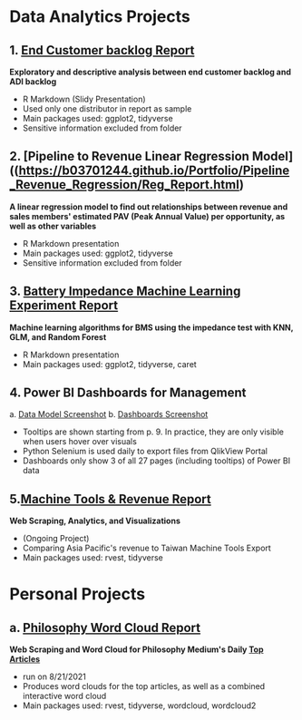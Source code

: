# Data Analytics Projects

## 1. [End Customer backlog Report](https://b03701244.github.io/Portfolio//End_Customer_Backlog//MORRIHAN_2021-08-21.html)
**Exploratory and descriptive analysis between end customer backlog and ADI backlog**
* R Markdown (Slidy Presentation)
* Used only one distributor in report as sample
* Main packages used: ggplot2, tidyverse
* Sensitive information excluded from folder

## 2. [Pipeline to Revenue Linear Regression Model]((https://b03701244.github.io/Portfolio/Pipeline_Revenue_Regression/Reg_Report.html)
**A linear regression model to find out relationships between revenue and sales members' estimated PAV (Peak Annual Value) per opportunity, as well as other variables**
* R Markdown presentation
* Main packages used: ggplot2, tidyverse
* Sensitive information excluded from folder

## 3. [Battery Impedance Machine Learning Experiment Report](ML/Battery_Models.pdf "ML PDF")
**Machine learning algorithms for BMS using the impedance test with KNN, GLM, and Random Forest**
* R Markdown presentation
* Main packages used: ggplot2, tidyverse, caret

## 4. Power BI Dashboards for Management
a.  [Data Model Screenshot](PowerBI_Management/Data_Model.png "DM Png")
b. [Dashboards Screenshot](https://github.com/b03701244/Portfolio/raw/main/PowerBI_Management/PowerBI_Management.pdf "PBI PDF")
* Tooltips are shown starting from p. 9. In practice, they are only visible when users hover over visuals
* Python Selenium is used daily to export files from QlikView Portal
* Dashboards only show 3 of all 27 pages (including tooltips) of Power BI data

## 5.[Machine Tools & Revenue Report](https://b03701244.github.io/Portfolio/Benchmark/Report.html)
**Web Scraping, Analytics, and Visualizations**
* (Ongoing Project)
* Comparing Asia Pacific's revenue to Taiwan Machine Tools Export
* Main packages used: rvest, tidyverse

# Personal Projects
## a. [Philosophy Word Cloud Report](https://b03701244.github.io/Portfolio/Philo_Scraping/Philo_Report.html)
**Web Scraping and Word Cloud for Philosophy Medium's Daily [Top Articles](https://philomedium.com/content/today)**
* run on 8/21/2021
* Produces word clouds for the top articles, as well as a combined interactive word cloud
* Main packages used: rvest, tidyverse, wordcloud, wordcloud2
